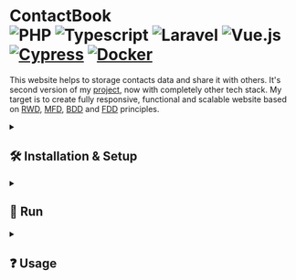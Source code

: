 

# ContactBook <div> ![PHP](https://img.shields.io/badge/PHP-%234F5B93.svg?style=for-the-badge&logo=php&logoColor=white&style=plastic) ![Typescript](https://img.shields.io/badge/TypeScript-007ACC?style=for-the-badge&logo=typescript&logoColor=white&style=plastic) ![Laravel](https://img.shields.io/badge/Laravel-%23FF2D20.svg?style=for-the-badge&logo=laravel&logoColor=white&style=plastic) ![Vue.js](https://img.shields.io/badge/Vue.js-%234FC08D.svg?style=for-the-badge&logo=vue.js&logoColor=white&style=plastic) [![Cypress](https://img.shields.io/badge/Cypress-17202C?logo=cypress&logoColor=white)](https://www.cypress.io/) [![Docker](https://img.shields.io/badge/Docker-2496ED?logo=docker&logoColor=white)](https://www.docker.com/) </div>



This website helps to storage contacts data and share it with others. It's second version of my [project](https://github.com/SzymCode/ContactBook-sandbox), now with completely other tech stack. My target is to create fully responsive, functional and scalable website based on [RWD](https://en.wikipedia.org/wiki/Responsive_web_design), [MFD](https://medium.com/@Vincentxia77/what-is-mobile-first-design-why-its-important-how-to-make-it-7d3cf2e29d00), [BDD](https://en.wikipedia.org/wiki/Behavior-driven_development) and [FDD](https://en.wikipedia.org/wiki/Feature-driven_development) principles.


<details><summary> <h2>  🛠️ Installation & Setup  </summary>

<details><summary> <h3> &nbsp;<img src="https://upload.wikimedia.org/wikipedia/commons/d/dc/XAMPP_Logo.png" height=20/> &nbsp;Standard </summary> 

- First make sure u have installed latest versions of [Laravel](https://laravel.com/), [Vue.js](https://vuejs.org/), [XAMPP](https://www.apachefriends.org/pl/index.html) and [Composer](https://getcomposer.org/)

- Clone this repository

```
git clone https://github.com/SzymCode/ContactBook.git
```

- Install modules in root directory

```bash
npm install
composer update
```

### **Make sure u have installed all modules!**

- Change *.env.example* file to *.env* in root directory, run XAMPP mysql server and create database
```bash
mysql -u root -p
create database contactbook
create database contactbook_test    # it's not necessary, only for tests
```

- Migrate and seed database
```bash
php artisan migrate:fresh --seed
```

<br/>
</details>

<details><summary> <h3> &nbsp;<img src="https://cdn4.iconfinder.com/data/icons/logos-and-brands/512/97_Docker_logo_logos-512.png" height=20/> &nbsp;Docker </summary> 

- First make sure u have installed latest versions of [Laravel](https://laravel.com/), [Vue.js](https://vuejs.org/), and [Composer](https://getcomposer.org/)
  
- Clone this repository

```
git clone https://github.com/SzymCode/ContactBook.git
```

- Install modules in root directory

```bash
composer update
php artisan sail:install
```

</details>
<hr/>
</details>


<details><summary> <h2>  🚀 Run  </summary>

<details><summary> <h3> &nbsp;<img src="https://upload.wikimedia.org/wikipedia/commons/d/dc/XAMPP_Logo.png" height=20/> &nbsp;Standard </summary> 
    
- root directory:

```bash
npm run dev
php artisan serve
```

</details>

<details><summary> <h3> &nbsp;<img src="https://cdn4.iconfinder.com/data/icons/logos-and-brands/512/97_Docker_logo_logos-512.png" height=20/> &nbsp;Docker </summary> 
    
**Remember to shutdown all XAMPP processes!**
 - root directory: 

```bash
./vendor/bin/sail up -d    # run containers in background

docker compose exec laravel.test bash    # this command open sail container's bash, then run command bellow
npm run dev
```

Possible problem: [Sail: no such file or directory found](https://stackoverflow.com/questions/71503871/laravel-error-laravel-sail-no-such-file-or-directory-found)
</details>

<hr/>
</details>  



<details><summary> <h2>  ❓ Usage  </summary>

<details><summary> <h3> Factories </summary>

```bash
php artisan tinker

# if you wish, you can specify count in factory() or attributes in create()
Contact::factory(100)->create(); 
User::factory(100)->create();        
```

</details>

<details><summary> <h3> Tests </summary>

Backend tests:
```bash
# run all tests
./vendor/bin/pest

# or specify group
./vendor/bin/pest --group=user-api

# defined tests groups:
user-api, contact-api, feature, global, unit, controllers, database, factories, migrations, models
```

![Tests](https://github.com/SzymCode/ContactBook/assets/107359025/ea49e771-9963-4cb8-b103-7e2a0c91c6b7)

<br/>

Frontend tests:
```bash
npm run open  # after this command cypress window will open automatically 
```

</details>

<details><summary> <h3> npm </summary>

1. Vite build:

```
npm run build
```

2. Eslint fix:

```
npm run lint
```

3. Run prettier:

```
npm run write
```

</details>

<hr/>
</details>
